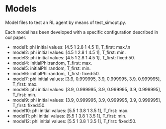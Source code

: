 # Models
Model files to test an RL agent by means of test_simopt.py.

Each model has been developed with a specific configuration described in our paper.

- model1: phi initial values: [4.5 1 2.8 1 4.5 1], T_first: max.\n
- model2: phi initial values: [4.5 1 2.8 1 4.5 1], T_first: min.
- model3: phi initial values: [4.5 1 2.8 1 4.5 1], T_first: fixed:50.
- model4: initialPhi:random, T_first: max.
- model5: initialPhi:random, T_first: min.
- model6: initialPhi:random, T_first: fixed:50.
- model7: phi initial values: [3.9, 0.999995, 3.9, 0.999995, 3.9, 0.999995], T_first: max.
- model8: phi initial values: [3.9, 0.999995, 3.9, 0.999995, 3.9, 0.999995], T_first: min.
- model9: phi initial values: [3.9, 0.999995, 3.9, 0.999995, 3.9, 0.999995], T_first: fixed:50.
- model10: phi initial values: [5.5 1 3.8 1 3.5 1], T_first: max.
- model11: phi initial values: [5.5 1 3.8 1 3.5 1], T_first: min.
- model12: phi initial values: [5.5 1 3.8 1 3.5 1], T_first: fixed:50.
